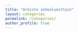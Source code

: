 ```yaml
---
title: "Arkisto aihealueittain"
layout: categories
permalink: /categories/
author_profile: true
---
```

